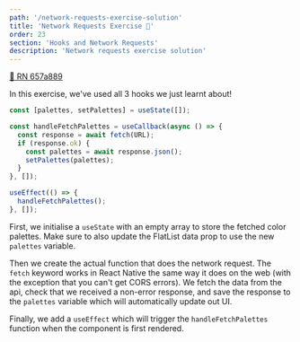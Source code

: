 ```yaml
---
path: '/network-requests-exercise-solution'
title: 'Network Requests Exercise 👀'
order: 23
section: 'Hooks and Network Requests'
description: 'Network requests exercise solution'
---
```


[🔗 RN 657a889](https://github.com/kadikraman/AwesomeProjectRN/commit/657a8893066e7d3f197941d569c4393ba5321274)

In this exercise, we've used all 3 hooks we just learnt about!

```js
const [palettes, setPalettes] = useState([]);

const handleFetchPalettes = useCallback(async () => {
  const response = await fetch(URL);
  if (response.ok) {
    const palettes = await response.json();
    setPalettes(palettes);
  }
}, []);

useEffect(() => {
  handleFetchPalettes();
}, []);
```

First, we initialise a `useState` with an empty array to store the fetched color palettes. Make sure to also update the FlatList data prop to use the new `palettes` variable.

Then we create the actual function that does the network request. The `fetch` keyword works in React Native the same way it does on the web (with the exception that you can't get CORS errors). We fetch the data from the api, check that we received a non-error response, and save the response to the `palettes` variable which will automatically update out UI.

Finally, we add a `useEffect` which will trigger the `handleFetchPalettes` function when the component is first rendered.
